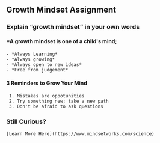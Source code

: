 ## Growth Mindset Assignment

### Explain “growth mindset” in your own words
#### *A growth mindset is one of a child's mind; 
    - *Always Learning*
    - *Always growing*
    - *Always open to new ideas*
    - *Free from judgement*

#### 3 Reminders to Grow Your Mind
     1. Mistakes are oppotunities
     2. Try something new; take a new path
     3. Don't be afraid to ask questions

### Still Curious?
    [Learn More Here](https://www.mindsetworks.com/science)
